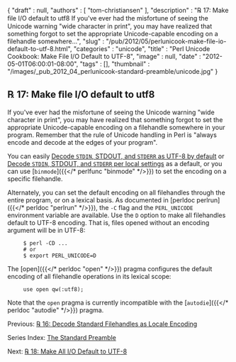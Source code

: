 {
   "draft" : null,
   "authors" : [
      "tom-christiansen"
   ],
   "description" : "℞ 17: Make ﬁle I/O default to utf8 If you've ever had the misfortune of seeing the Unicode warning \"wide character in print\", you may have realized that something forgot to set the appropriate Unicode-capable encoding on a filehandle somewhere...",
   "slug" : "/pub/2012/05/perlunicook-make-file-io-default-to-utf-8.html",
   "categories" : "unicode",
   "title" : "Perl Unicode Cookbook: Make File I/O Default to UTF-8",
   "image" : null,
   "date" : "2012-05-01T06:00:01-08:00",
   "tags" : [],
   "thumbnail" : "/images/_pub_2012_04_perlunicook-standard-preamble/unicode.jpg"
}



℞ 17: Make ﬁle I/O default to utf8
----------------------------------

If you've ever had the misfortune of seeing the Unicode warning "wide character in print", you may have realized that something forgot to set the appropriate Unicode-capable encoding on a filehandle somewhere in your program. Remember that the rule of Unicode handling in Perl is "always encode and decode at the edges of your program".

You can easily [Decode `STDIN`, STDOUT, and `STDERR` as UTF-8 by default](/pub/2012/04/perlunicook-decode-standard-filehandles-as-utf-8.html) or [Decode `STDIN`, STDOUT, and `STDERR` per local settings](/pub/2012/04/perlunicook-decode-standard-filehandles-as-locale-encoding.html) as a default, or you can use [`binmode`]({{</* perlfunc "binmode" */>}}) to set the encoding on a specific filehandle.

Alternately, you can set the default encoding on all filehandles through the entire program, or on a lexical basis. As documented in [perldoc perlrun]({{</* perldoc "perlrun" */>}}), the `-C` flag and the `PERL_UNICODE` environment variable are available. Use the `D` option to make all filehandles default to UTF-8 encoding. That is, files opened without an encoding argument will be in UTF-8:

         $ perl -CD ...
         # or
         $ export PERL_UNICODE=D

The [open]({{</* perldoc "open" */>}}) pragma configures the default encoding of all filehandle operations in its lexical scope:

         use open qw(:utf8);

Note that the `open` pragma is currently incompatible with the [`autodie`]({{</* perldoc "autodie" */>}}) pragma.

Previous: [℞ 16: Decode Standard Filehandles as Locale Encoding](/pub/2012/04/perlunicook-decode-standard-filehandles-as-locale-encoding.html)

Series Index: [The Standard Preamble](/pub/2012/04/perlunicook-standard-preamble.html)

Next: [℞ 18: Make All I/O Default to UTF-8](/pub/2012/05/perlunicook-make-all-io-default-to-utf-8.html)
